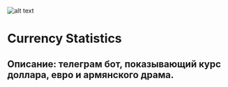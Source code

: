 ![alt text](https://th.bing.com/th/id/OIP.ro8XVy6gv6m9wfbDFsSVswHaEK?pid=ImgDet&rs=1)

# Currency Statistics

## Описание: телеграм бот, показывающий курс доллара, евро и армянского драма.